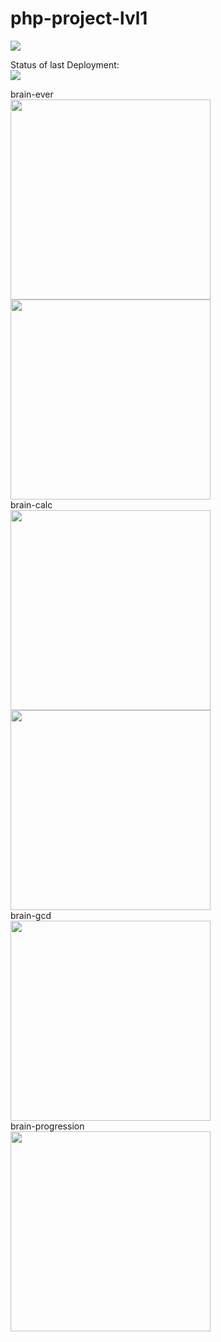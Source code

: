 # php-project-lvl1

<a href="https://codeclimate.com/github/codeclimate/codeclimate/maintainability"><img src="https://api.codeclimate.com/v1/badges/a99a88d28ad37a79dbf6/maintainability" /></a><br>

Status of last Deployment:<br>
<img src="https://github.com/molych/php-project-lvl1/workflows/PHP-CI/badge.svg"><br>

brain-ever <br>
<a href="https://asciinema.org/a/zFP1CW1Ks9pULBNgpTAl9lJn7"><img src="https://asciinema.org/a/zFP1CW1Ks9pULBNgpTAl9lJn7.png" width="320"/></a>
<a href="https://asciinema.org/a/pYVUqMjfzxLbOwFd8edb9LNCM"><img src="https://asciinema.org/a/pYVUqMjfzxLbOwFd8edb9LNCM.png" width="320"/></a><br>
brain-calc <br>
<a href="https://asciinema.org/a/lLCPwFeH5AlfPe633CLA3hVXU"><img src="https://asciinema.org/a/lLCPwFeH5AlfPe633CLA3hVXU.png" width="320"/></a>
<a href="https://asciinema.org/a/H1ORNd129L9Uxr9fflpz8f2w2"><img src="https://asciinema.org/a/H1ORNd129L9Uxr9fflpz8f2w2.png" width="320"/></a>
<br>
brain-gcd <br>
<a href="https://asciinema.org/a/HOBG6aW3bUkNQEJU6QCziLLzC"><img src="https://asciinema.org/a/HOBG6aW3bUkNQEJU6QCziLLzC.png" width="320"/></a>
<br>
brain-progression <br>
<a href="https://asciinema.org/a/ooBDcS8LJSJ0v9l3oMg9uIaO5"><img src="https://asciinema.org/a/ooBDcS8LJSJ0v9l3oMg9uIaO5.png" width="320"/></a>
